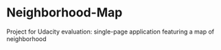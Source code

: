 # Neighborhood-Map
Project for Udacity evaluation: single-page application featuring a map of neighborhood
